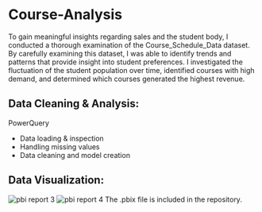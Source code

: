 # Course-Analysis

To gain meaningful insights regarding sales and the student body, I conducted a thorough examination of the Course_Schedule_Data dataset. By carefully examining this dataset, I was able to identify trends and patterns that provide insight into student preferences. I investigated the fluctuation of the student population over time, identified courses with high demand, and determined which courses generated the highest revenue.

## Data Cleaning & Analysis:
PowerQuery
- Data loading & inspection
- Handling missing values
- Data cleaning and model creation

## Data Visualization:

![pbi report 3](https://github.com/eleonora6/Course-Analysis/assets/160444566/24b3b8c0-291b-4f9f-a6c5-703110bfabae)
![pbi report 4](https://github.com/eleonora6/Course-Analysis/assets/160444566/dd2da14c-ab19-4888-ae0b-2aeca9fa9b6e)
The .pbix file is included in the repository.


